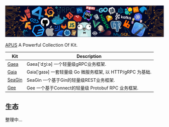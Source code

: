 ![APUS banner](./header.png)

[APUS](https://github.com/apus-run) A Powerful Collection Of Kit.

| Kit                                                            	| Description                                      |
| ----------------------------------------------------------------- | ------------------------------------------------ |
| [Gaea](https://github.com/apus-run/gaea)                       	| Gaea['dʒi:ə] 一个轻量级gRPC业务框架.                |
| [Gaia](https://github.com/apus-run/gaia) 							| Gaia[ˈɡaɪə] 一套轻量级 Go 微服务框架, 以 HTTP/gRPC 为基础.                |
| [SeaGin](https://github.com/apus-run/sea-gin) 							| SeaGin 一个基于Gin的轻量级REST业务框架.						   |
| [Gee](https://github.com/apus-run/gee) 							| Gee 一个基于Connect的轻量级 Protobuf RPC 业务框架.						   |

## 生态

整理中...
